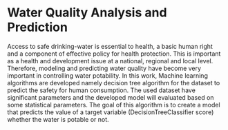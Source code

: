 # Water Quality Analysis and Prediction  
Access to safe drinking-water is essential to health, a basic human right and a component of effective policy for health protection. This is important as a health and development issue at a national, regional and local level. Therefore, modeling and predicting water quality have become very important in controlling water potability. In this work, Machine learning algorithms are developed namely decision tree algorithm for the dataset to predict the safety for human consumption. The used dataset have  significant parameters and the developed model will evaluated based on some statistical parameters. The goal of this algorithm is to create a model that predicts the value of a target variable (DecisionTreeClassifier score) whether the water is potable or not. 
